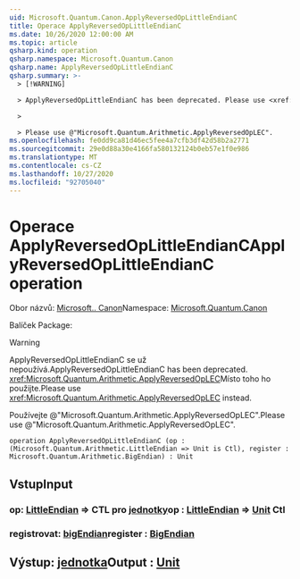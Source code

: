 ```yaml
---
uid: Microsoft.Quantum.Canon.ApplyReversedOpLittleEndianC
title: Operace ApplyReversedOpLittleEndianC
ms.date: 10/26/2020 12:00:00 AM
ms.topic: article
qsharp.kind: operation
qsharp.namespace: Microsoft.Quantum.Canon
qsharp.name: ApplyReversedOpLittleEndianC
qsharp.summary: >-
  > [!WARNING]

  > ApplyReversedOpLittleEndianC has been deprecated. Please use <xref:Microsoft.Quantum.Arithmetic.ApplyReversedOpLEC> instead.

  >

  > Please use @"Microsoft.Quantum.Arithmetic.ApplyReversedOpLEC".
ms.openlocfilehash: fe0dd9ca81d46ec5fee4a7cfb3df42d58b2a2771
ms.sourcegitcommit: 29e0d88a30e4166fa580132124b0eb57e1f0e986
ms.translationtype: MT
ms.contentlocale: cs-CZ
ms.lasthandoff: 10/27/2020
ms.locfileid: "92705040"
---
```

# <a name="applyreversedoplittleendianc-operation"></a><span data-ttu-id="98c80-102">Operace ApplyReversedOpLittleEndianC</span><span class="sxs-lookup"><span data-stu-id="98c80-102">ApplyReversedOpLittleEndianC operation</span></span>

<span data-ttu-id="98c80-103">Obor názvů: [Microsoft.. Canon](xref:Microsoft.Quantum.Canon)</span><span class="sxs-lookup"><span data-stu-id="98c80-103">Namespace: [Microsoft.Quantum.Canon](xref:Microsoft.Quantum.Canon)</span></span>

<span data-ttu-id="98c80-104">Balíček [](https://nuget.org/packages/)</span><span class="sxs-lookup"><span data-stu-id="98c80-104">Package: [](https://nuget.org/packages/)</span></span>


> [!WARNING]
> <span data-ttu-id="98c80-105">ApplyReversedOpLittleEndianC se už nepoužívá.</span><span class="sxs-lookup"><span data-stu-id="98c80-105">ApplyReversedOpLittleEndianC has been deprecated.</span></span> <span data-ttu-id="98c80-106"><xref:Microsoft.Quantum.Arithmetic.ApplyReversedOpLEC>Místo toho ho použijte.</span><span class="sxs-lookup"><span data-stu-id="98c80-106">Please use <xref:Microsoft.Quantum.Arithmetic.ApplyReversedOpLEC> instead.</span></span>
>
> <span data-ttu-id="98c80-107">Používejte @"Microsoft.Quantum.Arithmetic.ApplyReversedOpLEC".</span><span class="sxs-lookup"><span data-stu-id="98c80-107">Please use @"Microsoft.Quantum.Arithmetic.ApplyReversedOpLEC".</span></span>



```qsharp
operation ApplyReversedOpLittleEndianC (op : (Microsoft.Quantum.Arithmetic.LittleEndian => Unit is Ctl), register : Microsoft.Quantum.Arithmetic.BigEndian) : Unit
```


## <a name="input"></a><span data-ttu-id="98c80-108">Vstup</span><span class="sxs-lookup"><span data-stu-id="98c80-108">Input</span></span>

### <a name="op--littleendian--unit-ctl"></a><span data-ttu-id="98c80-109">op: [LittleEndian](xref:Microsoft.Quantum.Arithmetic.LittleEndian) => CTL pro [jednotky](xref:microsoft.quantum.lang-ref.unit)</span><span class="sxs-lookup"><span data-stu-id="98c80-109">op : [LittleEndian](xref:Microsoft.Quantum.Arithmetic.LittleEndian) => [Unit](xref:microsoft.quantum.lang-ref.unit) Ctl</span></span>




### <a name="register--bigendian"></a><span data-ttu-id="98c80-110">registrovat: [bigEndian](xref:Microsoft.Quantum.Arithmetic.BigEndian)</span><span class="sxs-lookup"><span data-stu-id="98c80-110">register : [BigEndian](xref:Microsoft.Quantum.Arithmetic.BigEndian)</span></span>





## <a name="output--unit"></a><span data-ttu-id="98c80-111">Výstup: [jednotka](xref:microsoft.quantum.lang-ref.unit)</span><span class="sxs-lookup"><span data-stu-id="98c80-111">Output : [Unit](xref:microsoft.quantum.lang-ref.unit)</span></span>


